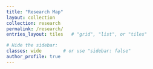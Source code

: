 ```yaml
---
title: "Research Map"
layout: collection
collection: research
permalink: /research/
entries_layout: tiles   # "grid", "list", or "tiles"

# Hide the sidebar:
classes: wide        # or use "sidebar: false"
author_profile: true
---
```

